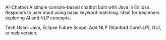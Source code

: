 AI-Chatbot
A simple console-based chatbot built with Java in Eclipse. 
Responds to user input using basic keyword matching. 
Ideal for beginners exploring AI and NLP concepts.

Tech Used: Java, Eclipse
Future Scope: Add NLP (Stanford CoreNLP), GUI, or web version.
